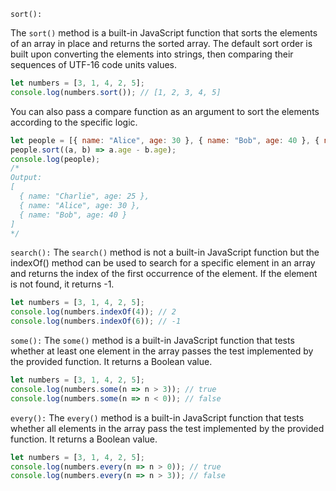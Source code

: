 `sort():` 

The `sort()` method is a built-in JavaScript function that sorts the elements of an array in place and returns the sorted array. The default sort order is built upon converting the elements into strings, then comparing their sequences of UTF-16 code units values.

```js
let numbers = [3, 1, 4, 2, 5];
console.log(numbers.sort()); // [1, 2, 3, 4, 5]
```

You can also pass a compare function as an argument to sort the elements according to the specific logic.

```js
let people = [{ name: "Alice", age: 30 }, { name: "Bob", age: 40 }, { name: "Charlie", age: 25 }];
people.sort((a, b) => a.age - b.age);
console.log(people);
/*
Output:
[
  { name: "Charlie", age: 25 },
  { name: "Alice", age: 30 },
  { name: "Bob", age: 40 }
]
*/
```

`search():`
 The `search()` method is not a built-in JavaScript function but the indexOf() method can be used to search for a specific element in an array and returns the index of the first occurrence of the element. If the element is not found, it returns -1.

```js
let numbers = [3, 1, 4, 2, 5];
console.log(numbers.indexOf(4)); // 2
console.log(numbers.indexOf(6)); // -1
```

`some():` 
The `some()` method is a built-in JavaScript function that tests whether at least one element in the array passes the test implemented by the provided function. It returns a Boolean value.

```js
let numbers = [3, 1, 4, 2, 5];
console.log(numbers.some(n => n > 3)); // true
console.log(numbers.some(n => n < 0)); // false
```

`every():` 
The `every()` method is a built-in JavaScript function that tests whether all elements in the array pass the test implemented by the provided function. It returns a Boolean value.

```js
let numbers = [3, 1, 4, 2, 5];
console.log(numbers.every(n => n > 0)); // true
console.log(numbers.every(n => n > 3)); // false
```

